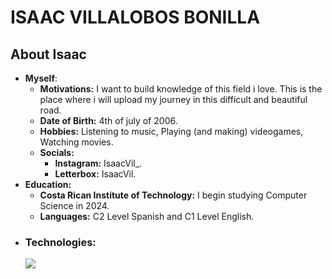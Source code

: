 # ISAAC VILLALOBOS BONILLA
## About Isaac
- **Myself**:
  - **Motivations:** I want to build knowledge of this field i love. This is the place where i will upload my journey in this difficult and beautiful road.
  - **Date of Birth:** 4th of july of 2006.
  - **Hobbies:** Listening to music, Playing (and making) videogames, Watching movies.
  - **Socials:**
    - **Instagram:** IsaacVil_.
    - **Letterbox:** IsaacVil.
- **Education:**
  - **Costa Rican Institute of Technology:** I begin studying Computer Science in 2024.
  - **Languages:** C2 Level Spanish and C1 Level English.
- <p align="center">
      <h3>Technologies:</h3>
      <a href="https://skillicons.dev">
        <img src="https://skillicons.dev/icons?i=python,java,cpp,verilog,assembly,mysql,git&perline=14" />
      </a>
    </p>
